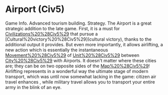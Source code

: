# Airport (Civ5)

Game Info.
Advanced tourism building.
Strategy.
The Airport is a great strategic addition to the late game. First, it is a must for [Civilizations%20%28Civ5%29](civilizations) that pursue a [Cultural%20victory%20%28Civ5%29](cultural victory), thanks to the additional output it provides. But even more importantly, it allows airlifting, a new action which is essentially the instantaneous [Movement%20%28Civ5%29](movement) of [Unit%20%28Civ5%29](units) between [City%20%28Civ5%29](cities) with Airports. It doesn't matter where these cities are; they can be on two opposite sides of the [Map%20%28Civ5%29](map)! Airlifting represents in a wonderful way the ultimate stage of modern transport, which was until now somewhat lacking in the game: citizen air travel enhances , while military travel allows you to transport your entire army in the blink of an eye.